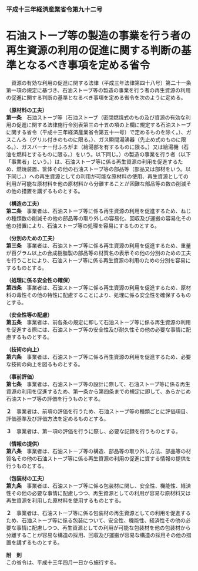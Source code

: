 ### 平成十三年経済産業省令第九十二号  
# 石油ストーブ等の製造の事業を行う者の再生資源の利用の促進に関する判断の基準となるべき事項を定める省令  
　資源の有効な利用の促進に関する法律（平成三年法律第四十八号）第二十一条第一項の規定に基づき、石油ストーブ等の製造の事業を行う者の再生資源の利用の促進に関する判断の基準となるべき事項を定める省令を次のように定める。  
  
**（原材料の工夫）**  
**第一条**　石油ストーブ等（石油ストーブ（密閉燃焼式のもの及び資源の有効な利用の促進に関する法律施行令別表第三の十五の項の上欄に規定する石油ストーブに関する省令（平成十三年経済産業省令第五十一号）で定めるものを除く。）、ガスこんろ（グリル付きのものに限る。）、ガス瞬間湯沸器（先止め式のものに限る。）、ガスバーナー付ふろがま（給湯部を有するものに限る。）又は給湯機（石油を燃料とするものに限る。）をいう。以下同じ。）の製造の事業を行う者（以下「事業者」という。）は、石油ストーブ等に係る再生資源の利用を促進するため、燃焼装置、筐体その他の石油ストーブ等の部品等（部品又は部材をいう。以下同じ。）への再生資源としての利用が可能な原材料の使用、再生資源としての利用が可能な原材料を他の原材料から分離することが困難な部品等の数の削減その他の措置を講ずるものとする。  
  
**（構造の工夫）**  
**第二条**　事業者は、石油ストーブ等に係る再生資源の利用を促進するため、ねじの種類数の削減その他の部品等の取り外しの容易化、回収及び運搬の容易化その他の措置により、石油ストーブ等の処理を容易にするものとする。  
  
**（分別のための工夫）**  
**第三条**　事業者は、石油ストーブ等に係る再生資源の利用を促進するため、重量が百グラム以上の合成樹脂製の部品等の材質名の表示その他の分別のための工夫を行うことにより、石油ストーブ等に係る再生資源の利用のための分別を容易にするものとする。  
  
**（処理に係る安全性の確保）**  
**第四条**　事業者は、石油ストーブ等に係る再生資源の利用を促進するため、原材料の毒性その他の特性に配慮することにより、処理に係る安全性を確保するものとする。  
  
**（安全性等の配慮）**  
**第五条**　事業者は、前各条の規定に即して石油ストーブ等に係る再生資源の利用を促進する際には、石油ストーブ等の安全性及び耐久性その他の必要な事情に配慮するものとする。  
  
**（技術の向上）**  
**第六条**　事業者は、石油ストーブ等に係る再生資源の利用を促進するため、必要な技術の向上を図るものとする。  
  
**（事前評価）**  
**第七条**　事業者は、石油ストーブ等の設計に際して、石油ストーブ等に係る再生資源の利用を促進するため、第一条から第四条までの規定に即して、あらかじめ石油ストーブ等の評価を行うものとする。  
  
**２**　事業者は、前項の評価を行うため、石油ストーブ等の種類ごとに評価項目、評価基準及び評価方法を定めるものとする。  
  
**３**　事業者は、第一項の評価を行うに際し、必要な記録を行うものとする。  
  
**（情報の提供）**  
**第八条**　事業者は、石油ストーブ等の構造、部品等の取り外し方法、部品等の材質名その他の石油ストーブ等に係る再生資源の利用の促進に資する情報の提供を行うものとする。  
  
**（包装材の工夫）**  
**第九条**　事業者は、石油ストーブ等に係る包装材に関し、安全性、機能性、経済性その他の必要な事情に配慮しつつ、再生資源としての利用が容易な原材料又は再生資源を利用した原材料を使用するものとする。  
  
**２**　事業者は、石油ストーブ等に係る包装材の再生資源としての利用を促進するため、石油ストーブ等に係る包装について、安全性、機能性、経済性その他の必要な事情に配慮しつつ、再生資源としての利用が可能な包装材を他の包装材から分離することが容易な構造の採用、回収及び運搬が容易な構造の採用その他の措置を講ずるものとする。  
  
**附　則**  
この省令は、平成十三年四月一日から施行する。  
  
